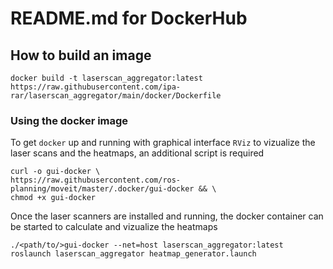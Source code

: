 # README.md for DockerHub

## How to build an image

```
docker build -t laserscan_aggregator:latest https://raw.githubusercontent.com/ipa-rar/laserscan_aggregator/main/docker/Dockerfile
```

### Using the docker image

To get `docker` up and running with graphical interface `RViz` to vizualize the laser scans and the heatmaps, an additional script is required
```
curl -o gui-docker \
https://raw.githubusercontent.com/ros-planning/moveit/master/.docker/gui-docker && \
chmod +x gui-docker
```

Once the laser scanners are installed and running, the docker container can be started to calculate and vizualize the heatmaps
```
./<path/to/>gui-docker --net=host laserscan_aggregator:latest roslaunch laserscan_aggregator heatmap_generator.launch
```
